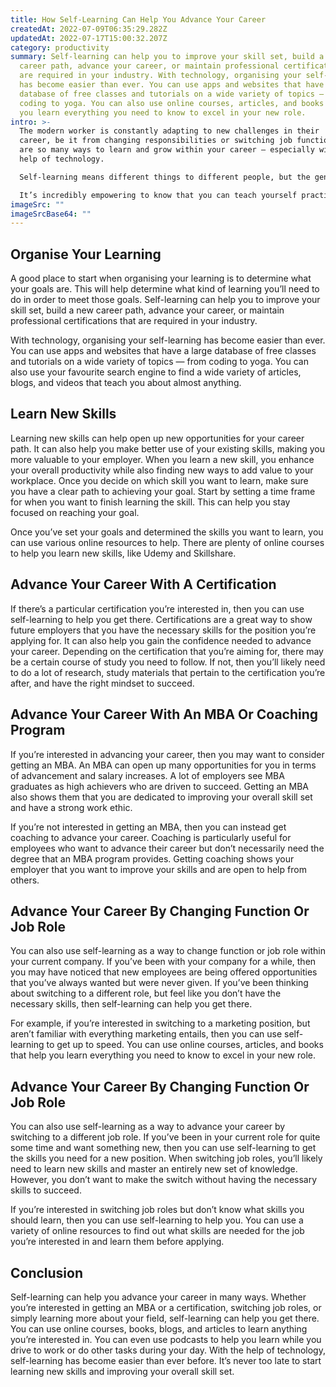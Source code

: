 ```yaml
---
title: How Self-Learning Can Help You Advance Your Career
createdAt: 2022-07-09T06:35:29.282Z
updatedAt: 2022-07-17T15:00:32.207Z
category: productivity
summary: Self-learning can help you to improve your skill set, build a new
  career path, advance your career, or maintain professional certifications that
  are required in your industry. With technology, organising your self-learning
  has become easier than ever. You can use apps and websites that have a large
  database of free classes and tutorials on a wide variety of topics — from
  coding to yoga. You can also use online courses, articles, and books that help
  you learn everything you need to know to excel in your new role.
intro: >-
  The modern worker is constantly adapting to new challenges in their
  career, be it from changing responsibilities or switching job functions. There
  are so many ways to learn and grow within your career — especially with the
  help of technology.

  Self-learning means different things to different people, but the general idea is that you’re able to learn something without relying on someone else teaching you or attending a formal class. 

  It’s incredibly empowering to know that you can teach yourself practically anything at any time that suits you. The world of self-learning has opened up a lot of opportunities for anyone who wants to advance their career, get back into the workforce after taking time off, or simply explore new hobbies. Here are some tips on how self-learning can help you advance your career.
imageSrc: ""
imageSrcBase64: ""
---
```


## Organise Your Learning

A good place to start when organising your learning is to determine what your goals are. This will help determine what kind of learning you’ll need to do in order to meet those goals.
Self-learning can help you to improve your skill set, build a new career path, advance your career, or maintain professional certifications that are required in your industry.

With technology, organising your self-learning has become easier than ever. You can use apps and websites that have a large database of free classes and tutorials on a wide variety of topics — from coding to yoga. You can also use your favourite search engine to find a wide variety of articles, blogs, and videos that teach you about almost anything.

## Learn New Skills

Learning new skills can help open up new opportunities for your career path. It can also help you make better use of your existing skills, making you more valuable to your employer. When you learn a new skill, you enhance your overall productivity while also finding new ways to add value to your workplace.
Once you decide on which skill you want to learn, make sure you have a clear path to achieving your goal. Start by setting a time frame for when you want to finish learning the skill. This can help you stay focused on reaching your goal.

Once you’ve set your goals and determined the skills you want to learn, you can use various online resources to help. There are plenty of online courses to help you learn new skills, like Udemy and Skillshare.

## Advance Your Career With A Certification

If there’s a particular certification you’re interested in, then you can use self-learning to help you get there. Certifications are a great way to show future employers that you have the necessary skills for the position you’re applying for. It can also help you gain the confidence needed to advance your career.
Depending on the certification that you’re aiming for, there may be a certain course of study you need to follow. If not, then you’ll likely need to do a lot of research, study materials that pertain to the certification you’re after, and have the right mindset to succeed.

## Advance Your Career With An MBA Or Coaching Program

If you’re interested in advancing your career, then you may want to consider getting an MBA. An MBA can open up many opportunities for you in terms of advancement and salary increases.
A lot of employers see MBA graduates as high achievers who are driven to succeed. Getting an MBA also shows them that you are dedicated to improving your overall skill set and have a strong work ethic.

If you’re not interested in getting an MBA, then you can instead get coaching to advance your career. Coaching is particularly useful for employees who want to advance their career but don’t necessarily need the degree that an MBA program provides.
Getting coaching shows your employer that you want to improve your skills and are open to help from others.

## Advance Your Career By Changing Function Or Job Role

You can also use self-learning as a way to change function or job role within your current company. If you’ve been with your company for a while, then you may have noticed that new employees are being offered opportunities that you’ve always wanted but were never given.
If you’ve been thinking about switching to a different role, but feel like you don’t have the necessary skills, then self-learning can help you get there.

For example, if you’re interested in switching to a marketing position, but aren’t familiar with everything marketing entails, then you can use self-learning to get up to speed. You can use online courses, articles, and books that help you learn everything you need to know to excel in your new role.

## Advance Your Career By Changing Function Or Job Role

You can also use self-learning as a way to advance your career by switching to a different job role. If you’ve been in your current role for quite some time and want something new, then you can use self-learning to get the skills you need for a new position.
When switching job roles, you’ll likely need to learn new skills and master an entirely new set of knowledge. However, you don’t want to make the switch without having the necessary skills to succeed.

If you’re interested in switching job roles but don’t know what skills you should learn, then you can use self-learning to help you. You can use a variety of online resources to find out what skills are needed for the job you’re interested in and learn them before applying.

## Conclusion

Self-learning can help you advance your career in many ways. Whether you’re interested in getting an MBA or a certification, switching job roles, or simply learning more about your field, self-learning can help you get there.
You can use online courses, books, blogs, and articles to learn anything you’re interested in. You can even use podcasts to help you learn while you drive to work or do other tasks during your day.
With the help of technology, self-learning has become easier than ever before. It’s never too late to start learning new skills and improving your overall skill set.
